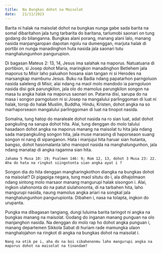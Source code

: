 ```yaml
---
title:  Na Bungkas dohot na Maisolat
date:   21/11/2023
---
```


Barita ni halak na maisolat dohot na bungkas nunga gabe sada barita na somal dibaritahon jala tung tarbarita do baritana, tarlumobi saonari on tung godang do bilanganna. Bungkas alani porang, manang alani lalo, manang nasida marpangaropan dapotan ngolu na dumenggan, marjuta halak di portibi on nunga manadinghon huta nasida jala saonari tutu manghalungunhon pangurupion.

Di bagasan Mateus 2: 13, 14, Jesus ima salahak na maporus. Natuatuana di portibion, si Josep dohot Maria, maringkon manadinghon Betlehem jala maporus tu Misir laho paluahon hosana sian tangan ni si Herodes na marsangkap mambunu Jesus. Buku na Badia ndang papatarhon parngoluon nasida saleleng di Misir, alai ndang na maol molo mandodo ia parngoluon nasida disi gok parungkilon, jala olo do mamolus parungkilon songon na masa tu angka halak na maporus saonari on. Patarna disi, sarupa do na masa i songon parngoluon ni si Josep na mangalului parlinggoman di luat ni halak, torop do halak Muslim, Buddha, Hindu, Kristen, dohot angka na so marhaporseaon mangalului parlinggoman di luat na tinopot nasida.

Somalna, tung hatop do maraleale dohot nasida na ro sian luat, adat dohot pangkuling na sarupa dohot hita. Alai, tung denggan do molo talului hasadaon dohot angka na maporus manang na maisolat tu hita jala ndang sada marpangkuling songon hita, jala muse marasing di haporseaon suang songon ni nang di sipanganon. Hata i manjujui hita haruar sian hutanta, bangso, dohot hasomalanta laho manopot nasida na manghalungunhon, jala ndang manatap di angka ragamna sian hita.

`Jahama 5 Musa 10: 19; Psalmen 146: 9; Rom 12, 13, dohot 3 Musa 23: 22. Aha do hata na ringkot siingotonta sian angka ayat i ?`

Songon dia do hita denggan mangharingkothon diangka na bungkas dohot na maisolat? Di pigapiga negara, tung maol situtu do i, ala dihajolmaon ndang sintong molo marsaor manang mangurupi halak sisongon i. Alai, ingkon ulahononta do na patut siulahononta, di na tarbahen hita, laho mangurupi nasida, naung mamolus angka ariari na songkal jala manghalungunhon pangurupionta. Dibahen i, nasa na tolapta, ingkon do urupanta.

Pungka ma dibagasan tangiang, dungi luluima barita taringot ni angka na bungkas manang na maisolat. Godang do inganan manang punguan na olo manjanghon nasida. Na denggan do molo rap ho dohot angka punguan i, manang departemen Sikkola Sabat di huriam rade mamungka ulaon manghalojahon na ringkot di angka na bungkas dohot na maisolat i.

`Nang na otik pe i, aha do na boi sibahenonmu laho mangurupi angka na maporus dohot na maisolat na tinandam?`